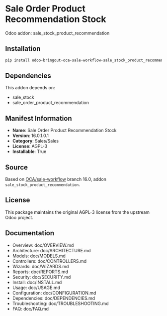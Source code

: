 # Sale Order Product Recommendation Stock

Odoo addon: sale_stock_product_recommendation

## Installation

```bash
pip install odoo-bringout-oca-sale-workflow-sale_stock_product_recommendation
```

## Dependencies

This addon depends on:
- sale_stock
- sale_order_product_recommendation

## Manifest Information

- **Name**: Sale Order Product Recommendation Stock
- **Version**: 16.0.1.0.1
- **Category**: Sales/Sales
- **License**: AGPL-3
- **Installable**: True

## Source

Based on [OCA/sale-workflow](https://github.com/OCA/sale-workflow) branch 16.0, addon `sale_stock_product_recommendation`.

## License

This package maintains the original AGPL-3 license from the upstream Odoo project.

## Documentation

- Overview: doc/OVERVIEW.md
- Architecture: doc/ARCHITECTURE.md
- Models: doc/MODELS.md
- Controllers: doc/CONTROLLERS.md
- Wizards: doc/WIZARDS.md
- Reports: doc/REPORTS.md
- Security: doc/SECURITY.md
- Install: doc/INSTALL.md
- Usage: doc/USAGE.md
- Configuration: doc/CONFIGURATION.md
- Dependencies: doc/DEPENDENCIES.md
- Troubleshooting: doc/TROUBLESHOOTING.md
- FAQ: doc/FAQ.md
